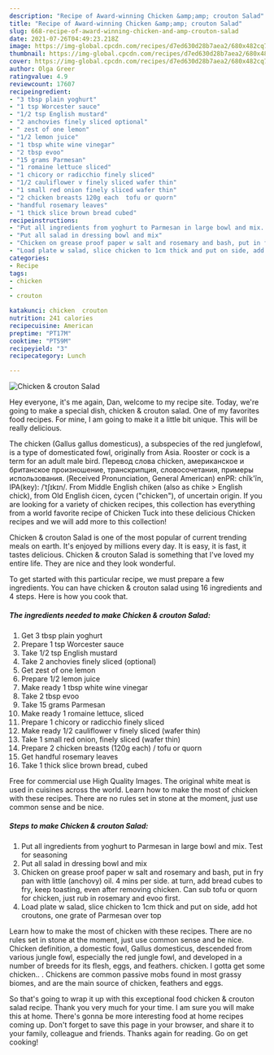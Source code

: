 ```yaml
---
description: "Recipe of Award-winning Chicken &amp;amp; crouton Salad"
title: "Recipe of Award-winning Chicken &amp;amp; crouton Salad"
slug: 668-recipe-of-award-winning-chicken-and-amp-crouton-salad
date: 2021-07-26T04:49:23.218Z
image: https://img-global.cpcdn.com/recipes/d7ed630d28b7aea2/680x482cq70/chicken-crouton-salad-recipe-main-photo.jpg
thumbnail: https://img-global.cpcdn.com/recipes/d7ed630d28b7aea2/680x482cq70/chicken-crouton-salad-recipe-main-photo.jpg
cover: https://img-global.cpcdn.com/recipes/d7ed630d28b7aea2/680x482cq70/chicken-crouton-salad-recipe-main-photo.jpg
author: Olga Greer
ratingvalue: 4.9
reviewcount: 17607
recipeingredient:
- "3 tbsp plain yoghurt"
- "1 tsp Worcester sauce"
- "1/2 tsp English mustard"
- "2 anchovies finely sliced optional"
- " zest of one lemon"
- "1/2 lemon juice"
- "1 tbsp white wine vinegar"
- "2 tbsp evoo"
- "15 grams Parmesan"
- "1 romaine lettuce sliced"
- "1 chicory or radicchio finely sliced"
- "1/2 cauliflower v finely sliced wafer thin"
- "1 small red onion finely sliced wafer thin"
- "2 chicken breasts 120g each  tofu or quorn"
- "handful rosemary leaves"
- "1 thick slice brown bread cubed"
recipeinstructions:
- "Put all ingredients from yoghurt to Parmesan in large bowl and mix. Test for seasoning"
- "Put all salad in dressing bowl and mix"
- "Chicken on grease proof paper w salt and rosemary and bash, put in fry pan with little (anchovy) oil. 4 mins per side. at turn, add bread cubes to fry, keep toasting, even after removing chicken. Can sub tofu or quorn for chicken, just rub in rosemary and evoo first."
- "Load plate w salad, slice chicken to 1cm thick and put on side, add hot croutons, one grate of Parmesan over top"
categories:
- Recipe
tags:
- chicken
- 
- crouton

katakunci: chicken  crouton 
nutrition: 241 calories
recipecuisine: American
preptime: "PT17M"
cooktime: "PT59M"
recipeyield: "3"
recipecategory: Lunch

---
```



![Chicken &amp; crouton Salad](https://img-global.cpcdn.com/recipes/d7ed630d28b7aea2/680x482cq70/chicken-crouton-salad-recipe-main-photo.jpg)

Hey everyone, it's me again, Dan, welcome to my recipe site. Today, we're going to make a special dish, chicken &amp; crouton salad. One of my favorites food recipes. For mine, I am going to make it a little bit unique. This will be really delicious.

The chicken (Gallus gallus domesticus), a subspecies of the red junglefowl, is a type of domesticated fowl, originally from Asia. Rooster or cock is a term for an adult male bird. Перевод слова chicken, американское и британское произношение, транскрипция, словосочетания, примеры использования. (Received Pronunciation, General American) enPR: chĭk&#39;ĭn, IPA(key): /ˈtʃɪkɪn/. From Middle English chiken (also as chike &gt; English chick), from Old English ċicen, ċycen (&#34;chicken&#34;), of uncertain origin. If you are looking for a variety of chicken recipes, this collection has everything from a world favorite recipe of Chicken Tuck into these delicious Chicken recipes and we will add more to this collection!

Chicken &amp; crouton Salad is one of the most popular of current trending meals on earth. It's enjoyed by millions every day. It is easy, it is fast, it tastes delicious. Chicken &amp; crouton Salad is something that I've loved my entire life. They are nice and they look wonderful.


To get started with this particular recipe, we must prepare a few ingredients. You can have chicken &amp; crouton salad using 16 ingredients and 4 steps. Here is how you cook that.

<!--inarticleads1-->

##### The ingredients needed to make Chicken &amp; crouton Salad:

1. Get 3 tbsp plain yoghurt
1. Prepare 1 tsp Worcester sauce
1. Take 1/2 tsp English mustard
1. Take 2 anchovies finely sliced (optional)
1. Get  zest of one lemon
1. Prepare 1/2 lemon juice
1. Make ready 1 tbsp white wine vinegar
1. Take 2 tbsp evoo
1. Take 15 grams Parmesan
1. Make ready 1 romaine lettuce, sliced
1. Prepare 1 chicory or radicchio finely sliced
1. Make ready 1/2 cauliflower v finely sliced (wafer thin)
1. Take 1 small red onion, finely sliced (wafer thin)
1. Prepare 2 chicken breasts (120g each) / tofu or quorn
1. Get handful rosemary leaves
1. Take 1 thick slice brown bread, cubed


Free for commercial use High Quality Images. The original white meat is used in cuisines across the world. Learn how to make the most of chicken with these recipes. There are no rules set in stone at the moment, just use common sense and be nice. 

<!--inarticleads2-->

##### Steps to make Chicken &amp; crouton Salad:

1. Put all ingredients from yoghurt to Parmesan in large bowl and mix. Test for seasoning
1. Put all salad in dressing bowl and mix
1. Chicken on grease proof paper w salt and rosemary and bash, put in fry pan with little (anchovy) oil. 4 mins per side. at turn, add bread cubes to fry, keep toasting, even after removing chicken. Can sub tofu or quorn for chicken, just rub in rosemary and evoo first.
1. Load plate w salad, slice chicken to 1cm thick and put on side, add hot croutons, one grate of Parmesan over top


Learn how to make the most of chicken with these recipes. There are no rules set in stone at the moment, just use common sense and be nice. Chicken definition, a domestic fowl, Gallus domesticus, descended from various jungle fowl, especially the red jungle fowl, and developed in a number of breeds for its flesh, eggs, and feathers. chicken. I gotta get some chicken.. . Chickens are common passive mobs found in most grassy biomes, and are the main source of chicken, feathers and eggs. 

So that's going to wrap it up with this exceptional food chicken &amp; crouton salad recipe. Thank you very much for your time. I am sure you will make this at home. There's gonna be more interesting food at home recipes coming up. Don't forget to save this page in your browser, and share it to your family, colleague and friends. Thanks again for reading. Go on get cooking!
